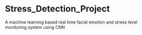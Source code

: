 # Stress_Detection_Project
A machine learning based real time facial emotion and stress level monitoring system using CNN
